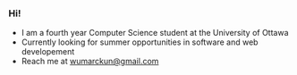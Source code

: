 ### Hi!

* I am a fourth year Computer Science student at the University of Ottawa
* Currently looking for summer opportunities in software and web developement 
* Reach me at wumarckun@gmail.com
